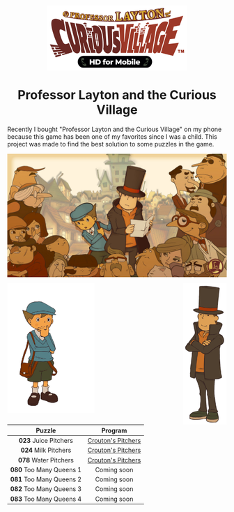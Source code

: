<p align="center">
  <img align="center" src="assets/professor-layton-curious-village.png" />
</p>

<h1 align="center">
  Professor Layton and the Curious Village
</h1>

<h align="center">
Recently I bought "Professor Layton and the Curious Village" on my phone because this game has been one of my favorites since I was a child. This project was made to find the best solution to some puzzles in the game.
</h3>

<p align="center">
  <img align="center" src="assets/Dm16reqUYAAP5dr.jpeg" />
</p>

<p align="center">
  <img align="left" width="200px" src="assets/MicrosoftTeams-image.png" />
  <img align="right" width="100px" src="assets/HershelLayton.png" />
</p>

| Puzzle | Program |
| ------ | ------ |
| **023** Juice Pitchers | [Crouton's Pitchers][Pitchers] |
| **024** Milk Pitchers | [Crouton's Pitchers][Pitchers] |
| **078** Water Pitchers | [Crouton's Pitchers][Pitchers] |
| **080** Too Many Queens 1 | Coming soon |
| **081** Too Many Queens 2 | Coming soon |
| **082** Too Many Queens 3 | Coming soon |
| **083** Too Many Queens 4 | Coming soon |


[Pitchers]: <https://github.com/Ocarina588/Professor_Layton_CV--Croutons_Pitchers/tree/main/Croutons_Pitchers>

